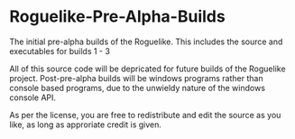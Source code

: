 # Roguelike-Pre-Alpha-Builds
The initial pre-alpha builds of the Roguelike. This includes the source and executables for builds 1 - 3

All of this source code will be depricated for future builds of the Roguelike project. Post-pre-alpha builds will be 
windows programs rather than console based programs, due to the unwieldy nature of the windows console API.

As per the license, you are free to redistribute and edit the source as you like, as long as approriate credit is given.
